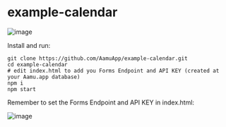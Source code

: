 # example-calendar

![image](https://user-images.githubusercontent.com/433707/99201888-d3bee900-27b5-11eb-8ff0-62d2daf9bb66.png)


Install and run:

```
git clone https://github.com/AamuApp/example-calendar.git
cd example-calendar
# edit index.html to add you Forms Endpoint and API KEY (created at your Aamu.app database)
npm i
npm start
```

Remember to set the Forms Endpoint and API KEY in index.html:

![image](https://user-images.githubusercontent.com/433707/99198216-d0206780-279f-11eb-8617-e9fccb45f89c.png)

